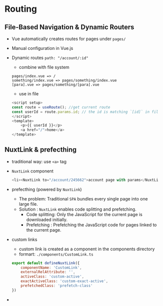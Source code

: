 # Routing

## File-Based Navigation & Dynamic Routers

* Vue automatically creates routes for pages under `pages/`

* Manual configuration in Vue.js

* Dynamic routes
    `path: "/account/:id"`
    * combine with file system
    ```
    pages/index.vue => /
    something/index.vue => pages/something/index.vue
    [para].vue => pages/something/[para].vue
    ```
    * use in file
    ```js
    <script setup>
    const route = useRoute(); //get current route
    const userId = route.params.id; // the id is matching `[id]` in file name.
    </script>
    <template>
        <p>{{ userId }}</p>
        <a href="/">home</a>
    </template>
    ```
## NuxtLink & prefecthing

* traditional way: use `<a>` tag

* `NuxtLink` component
    ```js
    <li><NuxtLink to="/account/245662">account page with params</NuxtLink></li>
    ```
* prefecthing (powered by `NuxtLink`)
    * The problem: Traditional `SPA` bundles every single page into one large file.
    * Solution : `NuxtLink` enables code splitting and prefetching.
      * Code splitting: Only the JavaScript for the current page is downloaded initially.
      * Prefetching : Prefetching the JavaScript code for pages linked to the current page. 

* custom links
    * custom link is created as a component in the components directory
    * formart:
    `./components/CustomLink.ts`
    ```js
    export default defineNuxtLink({
        componentName: 'CustomLink',
        externalRelAttribute: '',
        activeClass: 'custom-active',
        exactActiveClass: 'custom-exact-active',
        prefetchedClass: 'prefetch-class'
    })
    ```
* 